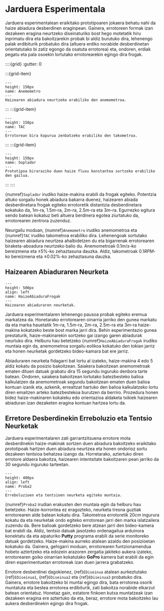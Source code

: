 # Jarduera Esperimentala

Jarduera esperimentalean eraikitako prototipoaren jokaera behatu nahi da haize abiadura desberdinen eraginpean. Gainera, errotoreen formak izan dezakeen eragina neurtzeko diseinaturiko bost hego motetatik hiru inprimatu dira eta bakoitzarekin probak bi aldiz burutuko dira, lehenengo palak erdibiturik probatuko dira (altuera erdiko norabide desberdinetan orientatutako bi zatiz egongo da osatuta errotorea) eta, ondoren, erdiak pegatu eta pala osoekin lortutako errotorearekin egingo dira frogak.

::::{grid}
:gutter: 0

:::{grid-item}
```{figure} ./Irudiak/Anemometro.jpg
---
height: 150px
name: Anemometro
---
Haizearen abiadura neurtzeko erabiliko den anemometroa.
```
:::
:::{grid-item}
```{figure} ./Irudiak/TAC.jpg
---
height: 150px
name: TAC
---
Errotorean bira kopurua zenbatzeko erabiliko den takometroa.
```
:::
:::{grid-item}
```{figure} ./Irudiak/Soplador.jpg
---
height: 150px
name: Soplador
---
Prototipoa biraraziko duen haize fluxu konstantea sortzeko erabiliko den gailua.
```
:::
::::

{numref}`Soplador` irudiko haize-makina erabili da frogak egiteko. Potentzia altuko sorgailu honek abiadura bakarra duenez, haizearen abiada desberdinetara frogak egiteko errotoretik distantzia desberdinetara kokatuko da, $1m$-ra, $1.5m$-ra, $2m$-ra, $2.5m$-ra eta $3m$-ra. Egurrezko egitura sendo batean kokatuz beti altuera berdinera egotea ziurtatuko da, errotorearen zentrora zuzenduz.

Neurgailu moduan, {numref}`Anemometro` irudiko anemometroa eta {numref}`TAC` irudiko takometroa erabiliko dira. Lehenengoak sortutako haizearen abiadura neurtzea ahalbidetzen du eta bigarrenak errotorearen biraketa-aboadura neurtzeko balio du. Anemometroak $0.1m/s$-ko bereizmena eta $\pm5\%$-ko zehaztasuna dauzka. Aldiz, takometroak $0.1RPM$-ko bereizmena eta $\pm0.02\%$-ko zehaztasuna dauzka.

## Haizearen Abiaduraren Neurketa

```{figure} ./Irudiak/HaizeAbiaduraFrogak.png
---
height: 500px
align: left
name: HaizeAbiaduraFrogak
---
Haizearen abiaduraren neurketak.
```
Jarduera esperimentalaren lehenengo pausoa probak egiteko eremua markatzea da. Honetarako errotorearen oinarria jarriko den gunea markatu da eta marka hauetatik $1m$-ra, $1.5m$-ra, $2m$-ra, $2.5m$-ra eta $3m$-ra haize-makina kokatzeko beste bost marka jarri dira. Behin esperimentazio gunea prestaturik, haize-makinarekin sortzeko gai izango garen abiadurak neurtuko dira. Helburu hau betetzeko {numref}`HaizeAbiaduraFrogak` irudiko muntaia egin da, anemometroa sorgailu eolikoa kokatuko den tokian jarriz eta honen neurketak gordetzeko bideo-kamara bat ere jarriz.

Abiaduraren neurketa fidagarri bat lortu al izateko, haize-makina 4 edo 5 aldiz kokatu da posizio bakoitzean. Saiakera bakoitzean anemometroak ematen dituen datuak grabatu dira 15 segundu inguruko denbora tarte batean. Ondoren, saiakera bakoitzean lortutako batezbesteko balioa kalkulatzen da anemometroak segundu bakoitzean ematen duen balioa kontuan izanik eta, azkenik, errealtzat hartuko den balioa kalkulatzeko lortu diren emaitzen arteko batezbestekoa burutzen da berriro. Prozedura honen bidez haize-makinaren kokaleku edo orientazioa aldaketa txikiek haizearen abiaduran izan dezaketen eragina kontuan hartzea lortu da. 

## Erretore Desberdinekin Erreboluzio eta Tentsio Neurketak

Jarduera esperimentalaren zati garrantzitsuena errotore mota desberdinekin haize-makinak sortzen duen abiadura bakoitzeko eraikitako prototipoak hartzen duen abiadura neurtzea eta honen ondorioz sortu dezakeen tentsioa behatzea izango da. Horretarako, aztertuko diren errotore aldaera bakoitza, haizearen intentsitate bakoitzaren pean jarriko da 30 segundu inguruko tarteetan.

```{figure} ./Irudiak/Proba2.png
---
height: 400px
align: left
name: Proba2
---
Erreboluzioen eta tentsioen neurketa egiteko muntaia.
```

{numref}`Proba2` irudian erakusten den muntaia egin da helburu hau betetzeko. Haize-korrontea ez eragozteko, neurketa tresna guztiak errotorearen alde batean kokatu dira. Takometroa errotoretik $20cm$ ingurura kokatu da eta neurketak ondo egiteko errotorean jarri den marka islatzailera zuzendu da. Bere balioak gordetzeko bere atzean jarri den bideo-kamera bat erabili da. Aldiz, tentsio datuak jasotzeko ordenagailua arduinora konektatu da eta aipaturiko **Putty** programa erabili da serie monitoreko datuak gordetzeko. Haize-makina aurreko atalean azaldu den posizioetan kokatuko da. Gainera, gehigarri moduan, errotorearen funtzionamendua hobeto aztertzeko eta edozein arazoren zergatia jakiteko aukera izateko, errotorearen goiko oinarrian kokatutako **GoPro** kamera bat erabili da egin diren esperimentuetan errotoreak izan duen jarrera grabatzeko.

Errotore desberdinei dagokienez, {ref}`EDiseinua` atalean aurkeztutako {ref}`EDiseinua1`, {ref}`EDiseinua2` eta {ref}`EDiseinua3` probatuko dira. Gainera, errotore bakoitzeko bi muntai egingo dira, bata errotorea osorik muntatuta eta bestea errotorea erdibiturik, zati bakoitza norabide elkarzut batean orientatuz. Honetaz gain, estatore finkoen kutxa muntatzeak izan dezakeen eragina ere aztertuko da eta, beraz, errotore mota bakoitzeko lau aukera desberdinekin egingo dira frogak.




